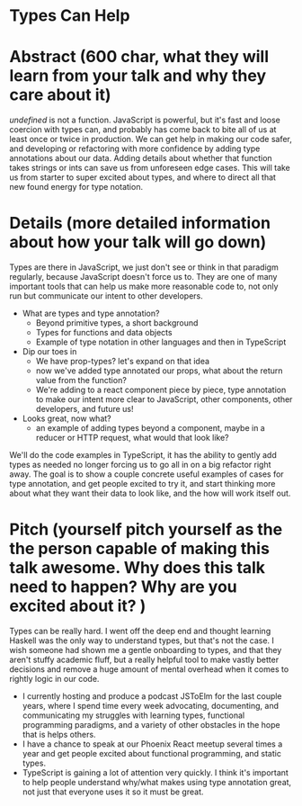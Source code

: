 # Types Can Help

# Abstract (600 char, what they will learn from your talk and why they care about it)

_undefined_ is not a function. JavaScript is powerful, but it's fast and loose coercion with types can, and probably has come back to bite all of us at least once or twice in production. We can get help in making our code safer, and developing or refactoring with more confidence by adding type annotations about our data. Adding details about whether that function takes strings or ints can save us from unforeseen edge cases. This will take us from starter to super excited about types, and where to direct all that new found energy for type notation.

# Details (more detailed information about how your talk will go down)

Types are there in JavaScript, we just don't see or think in that paradigm regularly, because JavaScript doesn't force us to. They are one of many important tools that can help us make more reasonable code to, not only run but communicate our intent to other developers.

- What are types and type annotation?
  - Beyond primitive types, a short background
  - Types for functions and data objects
  - Example of type notation in other languages and then in TypeScript
- Dip our toes in
  - We have prop-types? let's expand on that idea
  - now we've added type annotated our props, what about the return value from the function?
  - We're adding to a react component piece by piece, type annotation to make our intent more clear to JavaScript, other components, other developers, and future us!
- Looks great, now what?
  - an example of adding types beyond a component, maybe in a reducer or HTTP request, what would that look like?

We'll do the code examples in TypeScript, it has the ability to gently add types as needed no longer forcing us to go all in on a big refactor right away. The goal is to show a couple concrete useful examples of cases for type annotation, and get people excited to try it, and start thinking more about what they want their data to look like, and the how will work itself out.

# Pitch (yourself pitch yourself as the the person capable of making this talk awesome. Why does this talk need to happen? Why are you excited about it? )

Types can be really hard. I went off the deep end and thought learning Haskell was the only way to understand types, but that's not the case. I wish someone had shown me a gentle onboarding to types, and that they aren't stuffy academic fluff, but a really helpful tool to make vastly better decisions and remove a huge amount of mental overhead when it comes to rightly logic in our code.

- I currently hosting and produce a podcast JSToElm for the last couple years, where I spend time every week advocating, documenting, and communicating my struggles with learning types, functional programming paradigms, and a variety of other obstacles in the hope that is helps others.
- I have a chance to speak at our Phoenix React meetup several times a year and get people excited about functional programming, and static types.
- TypeScript is gaining a lot of attention very quickly. I think it's important to help people understand why/what makes using type annotation great, not just that everyone uses it so it must be great.
